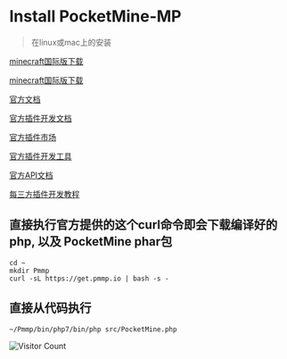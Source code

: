 # Install PocketMine-MP
> 在linux或mac上的安装

[minecraft国际版下载](https://www.minebbs.com/minecraft/)

[minecraft国际版下载](https://mc.minebbs.com/#/)

[官方文档](https://doc.pmmp.io/en/rtfd/installation/get-dot-pmmp-dot-io.html#installing-updating-to-the-latest-version)

[官方插件开发文档](https://doc.pmmp.io/en/rtfd/developer-resources.html)

[官方插件市场](https://poggit.pmmp.io/plugins)

[官方插件开发工具](https://poggit.pmmp.io/p/DevTools)

[官方API文档](https://apidoc.pmmp.io/)

[每三方插件开发教程](https://pocketmineschool.netlify.app/tutorials/htmap)

## 直接执行官方提供的这个curl命令即会下载编译好的 php, 以及 PocketMine phar包

```
cd ~
mkdir Pmmp
curl -sL https://get.pmmp.io | bash -s -
```

## 直接从代码执行

```
~/Pmmp/bin/php7/bin/php src/PocketMine.php
```

![Visitor Count](https://profile-counter.glitch.me/liuyibao/count.svg)
